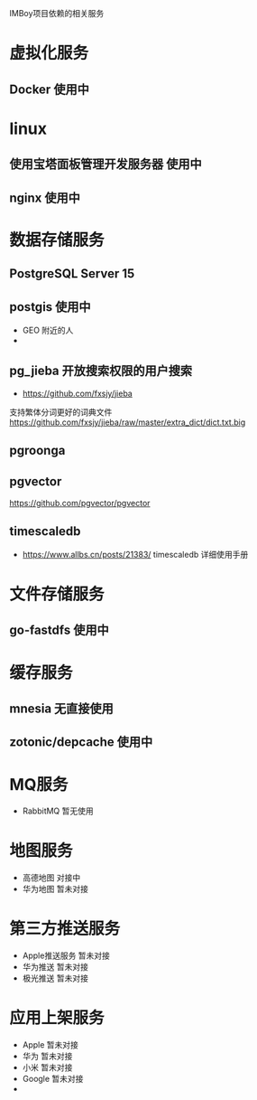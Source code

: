 
IMBoy项目依赖的相关服务

# 虚拟化服务
##  Docker 使用中

# linux
## 使用宝塔面板管理开发服务器 使用中
## nginx 使用中

# 数据存储服务
## PostgreSQL Server 15
## postgis 使用中
* GEO 附近的人
*

## pg_jieba 开放搜索权限的用户搜索

* https://github.com/fxsjy/jieba

支持繁体分词更好的词典文件 https://github.com/fxsjy/jieba/raw/master/extra_dict/dict.txt.big

## pgroonga

## pgvector
https://github.com/pgvector/pgvector


## timescaledb
* https://www.allbs.cn/posts/21383/ timescaledb 详细使用手册

# 文件存储服务
## go-fastdfs 使用中

# 缓存服务
## mnesia 无直接使用
## zotonic/depcache 使用中


# MQ服务
* RabbitMQ 暂无使用

# 地图服务
* 高德地图 对接中
* 华为地图 暂未对接

# 第三方推送服务
* Apple推送服务 暂未对接
* 华为推送 暂未对接
* 极光推送 暂未对接

# 应用上架服务
* Apple 暂未对接
* 华为 暂未对接
* 小米 暂未对接
* Google 暂未对接
*
